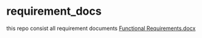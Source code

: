 # requirement_docs
this repo consist all requirement documents
[Functional Requirements.docx](https://github.com/user-attachments/files/18311139/Functional.Requirements.docx)
